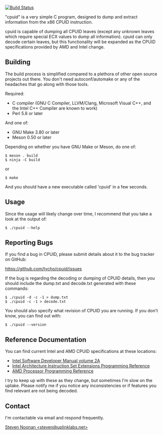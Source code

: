 [![Build Status](https://travis-ci.org/tycho/cpuid.svg?branch=master)](https://travis-ci.org/tycho/cpuid)

"cpuid" is a very simple C program, designed to dump and extract information
from the x86 CPUID instruction.

cpuid is capable of dumping all CPUID leaves (except any unknown leaves which
require special ECX values to dump all information). cpuid can only decode
certain leaves, but this functionality will be expanded as the CPUID
specifications provided by AMD and Intel change.


Building
--------

The build process is simplified compared to a plethora of other open source
projects out there. You don't need autoconf/automake or any of the headaches
that go along with those tools.

Required:
- C compiler (GNU C Compiler, LLVM/Clang, Microsoft Visual C++, and the Intel
  C++ Compiler are known to work)
- Perl 5.8 or later

And one of:
- GNU Make 3.80 or later
- Meson 0.50 or later

Depending on whether you have GNU Make or Meson, do one of:

```
$ meson . build
$ ninja -C build
```

or

```
$ make
```

And you should have a new executable called 'cpuid' in a few seconds.


Usage
-----

Since the usage will likely change over time, I recommend that you take a look
at the output of:

```
$ ./cpuid --help
```


Reporting Bugs
--------------

If you find a bug in CPUID, please submit details about it to the bug tracker
on GitHub:

https://github.com/tycho/cpuid/issues

If the bug is regarding the decoding or dumping of CPUID details, then you
should include the dump.txt and decode.txt generated with these commands:

```
$ ./cpuid -d -c -1 > dump.txt
$ ./cpuid -c -1 > decode.txt
```

You should also specify what revision of CPUID you are running. If you don't
know, you can find out with:

```
$ ./cpuid --version
```


Reference Documentation
-----------------------

You can find current Intel and AMD CPUID specifications at these locations:

- [Intel Software Developer Manual volume 2A](https://www.intel.com/content/www/us/en/architecture-and-technology/64-ia-32-architectures-software-developer-vol-2a-manual.html)
- [Intel Architecture Instruction Set Extensions Programming Reference](https://software.intel.com/en-us/download/intel-architecture-instruction-set-extensions-programming-reference)
- [AMD Processor Programming Reference](http://developer.amd.com/resources/developer-guides-manuals/)

I try to keep up with these as they change, but sometimes I'm slow on the
uptake. Please notify me if you notice any inconsistencies or if features you
find relevant are not being decoded.


Contact
-------

I'm contactable via email and respond frequently.

[Steven Noonan \<steven@uplinklabs.net>](mailto:steven@uplinklabs.net)
